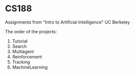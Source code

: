 # CS188
Assignments from "Intro to Artificial Intelligence" UC Berkeley

The order of the projects:

1. Tutorial
2. Search
3. Multiagent
4. Reinforcement
5. Tracking
6. MachineLearning
